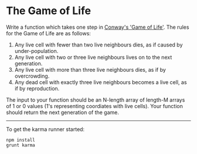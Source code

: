 # The Game of Life

Write a function which takes one step in [Conway's 'Game of Life'](http://en.wikipedia.org/wiki/Conway%27s_Game_of_Life). The rules for the Game of Life are as follows:

1. Any live cell with fewer than two live neighbours dies, as if caused by under-population.
2. Any live cell with two or three live neighbours lives on to the next generation.
3. Any live cell with more than three live neighbours dies, as if by overcrowding.
4. Any dead cell with exactly three live neighbours becomes a live cell, as if by reproduction.

The input to your function should be an N-length array of length-M arrays of 1 or 0 values (1's representing coordiates with live cells). Your function should return the next generation of the game.

---
To get the karma runner started:

```
npm install
grunt karma
```